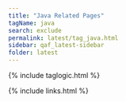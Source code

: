 ```yaml
---
title: "Java Related Pages"
tagName: java
search: exclude
permalink: latest/tag_java.html
sidebar: qaf_latest-sidebar
folder: latest
---
```

{% include taglogic.html %}

{% include links.html %}
